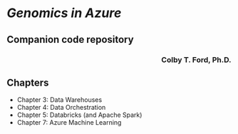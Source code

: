 # _Genomics in Azure_
## Companion code repository
<h3 align = "right">Colby T. Ford, Ph.D.</h3>


## Chapters
- Chapter 3: Data Warehouses
- Chapter 4: Data Orchestration
- Chapter 5: Databricks (and Apache Spark)
- Chapter 7: Azure Machine Learning
